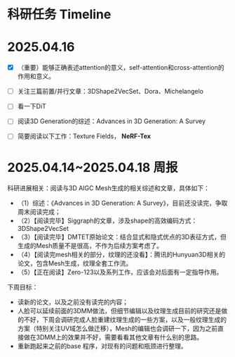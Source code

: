 # 科研任务 Timeline

# 2025.04.16

- [x] （重要）能够正确表述attention的意义，self-attention和cross-attention的作用和意义。
- [ ] 关注三篇前置/并行文章：3DShape2VecSet、Dora、Michelangelo
- [ ] 看一下DiT
- [ ] 阅读3D Generation的综述：Advances in 3D Generation: A Survey
- [ ] 简要阅读以下工作：Texture Fields， **NeRF-Tex**



# 2025.04.14~2025.04.18 周报

科研进展相关：阅读与3D AIGC Mesh生成的相关综述和文章，具体如下：

- （1）综述：《Advances in 3D Generation: A Survey》，目前还没读完，争取周末阅读完成；
- （2）【阅读完毕】Siggraph的文章，涉及shape的高效编码方式：3DShape2VecSet
- （3）【阅读完毕】DMTET原始论文：结合显式和隐式优点的3D表征方式，但生成的Mesh质量不是很高，不作为后续方案考虑了。
- （4）【阅读完mesh相关的部分，纹理的还没看】：腾讯的Hunyuan3D相关的论文，包含Mesh生成，纹理全套工作流。
- （5）【正在阅读】Zero-123以及系列工作，应该会对后面有一定指导作用。

下周目标：

- 读新的论文，以及之前没有读完的内容；
- 人脸可以延续前面的3DMM做法，但细节编辑以及纹理生成目前的研究还是做的不好，下周会调研完成人脸重建纹理生成的一些方案，以及一般纹理生成的方案（特别关注UV域怎么做迁移），Mesh的编辑也会调研一下，因为之前直接做在3DMM上的效果并不好，需要看看其他文章有什么别的思路。
- 重新跑起来之前的base 程序，对现有的问题和瓶颈进行整理。
